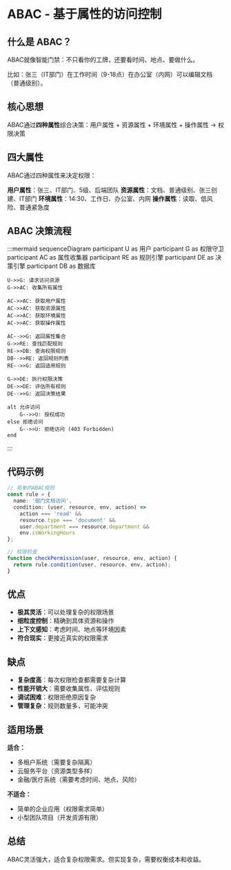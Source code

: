 # ABAC - 基于属性的访问控制

## 什么是 ABAC？

ABAC就像智能门禁：不只看你的工牌，还要看时间、地点、要做什么。

比如：张三（IT部门）在工作时间（9-18点）在办公室（内网）可以编辑文档（普通级别）。

## 核心思想

ABAC通过**四种属性**综合决策：用户属性 + 资源属性 + 环境属性 + 操作属性 → 权限决策

## 四大属性

ABAC通过四种属性来决定权限：

**用户属性**：张三、IT部门、5级、后端团队
**资源属性**：文档、普通级别、张三创建、IT部门
**环境属性**：14:30、工作日、办公室、内网
**操作属性**：读取、低风险、普通紧急度



## ABAC 决策流程

:::mermaid
sequenceDiagram
    participant U as 用户
    participant G as 权限守卫
    participant AC as 属性收集器
    participant RE as 规则引擎
    participant DE as 决策引擎
    participant DB as 数据库

    U->>G: 请求访问资源
    G->>AC: 收集所有属性

    AC->>AC: 获取用户属性
    AC->>AC: 获取资源属性
    AC->>AC: 获取环境属性
    AC->>AC: 获取操作属性

    AC-->>G: 返回属性集合
    G->>RE: 查找匹配规则
    RE->>DB: 查询权限规则
    DB-->>RE: 返回规则列表
    RE-->>G: 返回适用规则

    G->>DE: 执行权限决策
    DE->>DE: 评估所有规则
    DE-->>G: 返回决策结果

    alt 允许访问
        G-->>U: 授权成功
    else 拒绝访问
        G-->>U: 拒绝访问 (403 Forbidden)
    end
:::

## 代码示例

```typescript
// 简单的ABAC规则
const rule = {
  name: '部门文档访问',
  condition: (user, resource, env, action) =>
    action === 'read' &&
    resource.type === 'document' &&
    user.department === resource.department &&
    env.isWorkingHours
};

// 权限检查
function checkPermission(user, resource, env, action) {
  return rule.condition(user, resource, env, action);
}
```





## 优点

- **极其灵活**：可以处理复杂的权限场景
- **细粒度控制**：精确到具体资源和操作
- **上下文感知**：考虑时间、地点等环境因素
- **符合现实**：更接近真实的权限需求

## 缺点

- **复杂度高**：每次权限检查都需要复杂计算
- **性能开销大**：需要收集属性、评估规则
- **调试困难**：权限拒绝原因复杂
- **管理复杂**：规则数量多，可能冲突

## 适用场景

**适合：**
- 多租户系统（需要复杂隔离）
- 云服务平台（资源类型多样）
- 金融/医疗系统（需要考虑时间、地点、风险）

**不适合：**
- 简单的企业应用（权限需求简单）
- 小型团队项目（开发资源有限）

## 总结

ABAC灵活强大，适合复杂权限需求。但实现复杂，需要权衡成本和收益。
